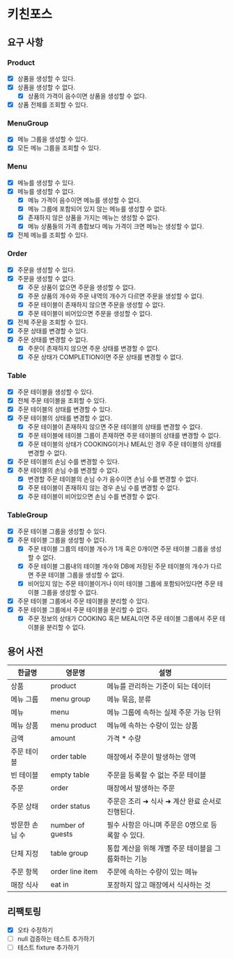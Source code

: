 # 키친포스

## 요구 사항
### Product
- [x] 상품을 생성할 수 있다.
- [x] 상품을 생성할 수 없다.
  - [x] 상품의 가격이 음수이면 상품을 생성할 수 없다.
- [x] 상품 전체를 조회할 수 있다.

### MenuGroup
- [x] 메뉴 그룹을 생성할 수 있다.
- [x] 모든 메뉴 그룹을 조회할 수 있다.

### Menu
- [x] 메뉴를 생성할 수 있다.
- [x] 메뉴를 생성할 수 없다.
  - [x] 메뉴 가격이 음수이면 메뉴를 생성할 수 없다.
  - [x] 메뉴 그룹에 포함되어 있지 않는 메뉴를 생성할 수 없다.
  - [x] 존재하지 않은 상품을 가지는 메뉴는 생성할 수 없다.
  - [x] 메뉴 상품들의 가격 총합보다 메뉴 가격이 크면 메뉴는 생성할 수 없다.
- [x] 전체 메뉴를 조회할 수 있다.

### Order
- [x] 주문을 생성할 수 있다.
- [x] 주문을 생성할 수 없다.
  - [x] 주문 상품이 없으면 주문을 생성할 수 없다.
  - [x] 주문 상품의 개수와 주문 내역의 개수가 다르면 주문을 생성할 수 없다.
  - [x] 주문 테이블이 존재하지 않으면 주문을 생성할 수 없다.
  - [x] 주문 테이블이 비어있으면 주문을 생성할 수 없다.
- [x] 전체 주문을 조회할 수 있다.
- [x] 주문 상태를 변경할 수 있다.
- [x] 주문 상태를 변경할 수 없다.
  - [x] 주문이 존재하지 않으면 주문 상태를 변경할 수 없다.
  - [x] 주문 상태가 COMPLETION이면 주문 상태를 변경할 수 없다.

### Table
- [x] 주문 테이블을 생성할 수 있다.
- [x] 전체 주문 테이블을 조회할 수 있다.
- [x] 주문 테이블의 상태를 변경할 수 있다.
- [x] 주문 테이블의 상태를 변경할 수 없다.
  - [x] 주문 테이블이 존재하지 않으면 주문 테이블의 상태를 변경할 수 없다.
  - [x] 주문 테이블에 테이블 그룹이 존재하면 주문 테이블의 상태를 변경할 수 없다.
  - [x] 주문 테이블의 상태가 COOKING이거나 MEAL인 경우 주문 테이블의 상태를 변경할 수 없다.
- [x] 주문 테이블의 손님 수를 변경할 수 있다.
- [x] 주문 테이블의 손님 수를 변경할 수 없다.
  - [x] 변경할 주문 테이블의 손님 수가 음수이면 손님 수를 변경할 수 없다.
  - [x] 주문 테이블이 존재하지 않는 경우 손님 수를 변경할 수 없다.
  - [x] 주문 테이블이 비어있으면 손님 수를 변경할 수 없다.

### TableGroup
- [x] 주문 테이블 그룹을 생성할 수 있다.
- [x] 주문 테이블 그룹을 생성할 수 없다.
  - [x] 주문 테이블 그룹의 테이블 개수가 1개 혹은 0개이면 주문 테이블 그룹을 생성할 수 없다.
  - [x] 주문 테이블 그룹내의 테이블 개수와 DB에 저장된 주문 테이블의 개수가 다르면 주문 테이블 그룹을 생성할 수 없다.
  - [x] 비어있지 않는 주문 테이블이거나 이미 테이블 그룹에 포함되어있다면 주문 테이블 그룹을 생성할 수 없다.
- [x] 주문 테이블 그룹에서 주문 테이블을 분리할 수 있다.
- [x] 주문 테이블 그룹에서 주문 테이블을 분리할 수 없다.
  - [x] 주문 정보의 상태가 COOKING 혹은 MEAL이면 주문 테이블 그룹에서 주문 테이블을 분리할 수 없다.
## 용어 사전

| 한글명 | 영문명 | 설명 |
| --- | --- | --- |
| 상품 | product | 메뉴를 관리하는 기준이 되는 데이터 |
| 메뉴 그룹 | menu group | 메뉴 묶음, 분류 |
| 메뉴 | menu | 메뉴 그룹에 속하는 실제 주문 가능 단위 |
| 메뉴 상품 | menu product | 메뉴에 속하는 수량이 있는 상품 |
| 금액 | amount | 가격 * 수량 |
| 주문 테이블 | order table | 매장에서 주문이 발생하는 영역 |
| 빈 테이블 | empty table | 주문을 등록할 수 없는 주문 테이블 |
| 주문 | order | 매장에서 발생하는 주문 |
| 주문 상태 | order status | 주문은 조리 ➜ 식사 ➜ 계산 완료 순서로 진행된다. |
| 방문한 손님 수 | number of guests | 필수 사항은 아니며 주문은 0명으로 등록할 수 있다. |
| 단체 지정 | table group | 통합 계산을 위해 개별 주문 테이블을 그룹화하는 기능 |
| 주문 항목 | order line item | 주문에 속하는 수량이 있는 메뉴 |
| 매장 식사 | eat in | 포장하지 않고 매장에서 식사하는 것 |

## 리팩토링
- [x] 오타 수정하기
- [ ] null 검증하는 테스트 추가하기
- [ ] 테스트 fixture 추가하기
